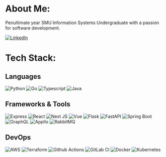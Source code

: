 # About Me:
Penultimate year SMU Information Systems Undergraduate with a passion for software development.

[![LinkedIn](https://img.shields.io/badge/LinkedIn-%230077B5.svg?logo=linkedin&logoColor=white)](https://linkedin.com/in/jeremychow99) 

# Tech Stack:

## Languages
![Python](https://img.shields.io/badge/python-3670A0?style=for-the-badge&logo=python&logoColor=ffdd54) ![Go](https://img.shields.io/badge/go-%2300ADD8.svg?style=for-the-badge&logo=go&logoColor=white) ![Typescript](https://img.shields.io/badge/TypeScript-007ACC?style=for-the-badge&logo=typescript&logoColor=white) ![Java](https://img.shields.io/badge/java-%23ED8B00.svg?style=for-the-badge&logo=openjdk&logoColor=white)

## Frameworks & Tools
![Express](https://img.shields.io/badge/express-%23404d59.svg?style=for-the-badge&logo=express&logoColor=%2361DAFB) ![React](https://img.shields.io/badge/react-%2320232a.svg?style=for-the-badge&logo=react&logoColor=%2361DAFB) ![Next JS](https://img.shields.io/badge/Next-black?style=for-the-badge&logo=next.js&logoColor=white) ![Vue](https://img.shields.io/badge/vue-%2335495e.svg?style=for-the-badge&logo=vuedotjs&logoColor=%234FC08D) ![Flask](https://img.shields.io/badge/flask-%23000.svg?style=for-the-badge&logo=flask&logoColor=white) ![FastAPI](https://img.shields.io/badge/FastAPI-005571?style=for-the-badge&logo=fastapi) ![Spring Boot](https://img.shields.io/badge/Spring_Boot-F2F4F9?style=for-the-badge&logo=spring-boot) ![GraphQL](https://img.shields.io/badge/-GraphQL-E10098?style=for-the-badge&logo=graphql&logoColor=white) ![Appllo](https://img.shields.io/badge/-Apollo-311C87?style=for-the-badge&logo=apollo-graphql) ![RabbitMQ](https://img.shields.io/badge/Rabbitmq-FF6600?style=for-the-badge&logo=rabbitmq&logoColor=white)

## DevOps
 ![AWS](https://img.shields.io/badge/AWS-%23FF9900.svg?style=for-the-badge&logo=amazon-aws&logoColor=white) ![Terraform](https://img.shields.io/badge/terraform-%235835CC.svg?style=for-the-badge&logo=terraform&logoColor=white) ![Github Actions](https://img.shields.io/badge/GitHub_Actions-2088FF?style=for-the-badge&logo=github-actions&logoColor=white) ![GitLab CI](https://img.shields.io/badge/gitlab%20ci-%23181717.svg?style=for-the-badge&logo=gitlab) ![Docker](https://img.shields.io/badge/docker-%230db7ed.svg?style=for-the-badge&logo=docker&logoColor=white) ![Kubernetes](https://img.shields.io/badge/kubernetes-%23326ce5.svg?style=for-the-badge&logo=kubernetes&logoColor=white)

